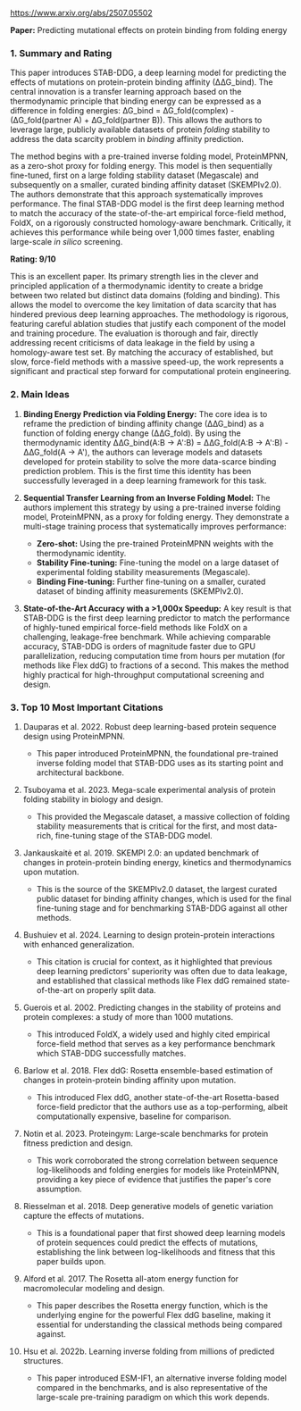 https://www.arxiv.org/abs/2507.05502

**Paper:** Predicting mutational effects on protein binding from folding energy

### 1. Summary and Rating

This paper introduces STAB-DDG, a deep learning model for predicting the effects of mutations on protein-protein binding affinity (∆∆G_bind). The central innovation is a transfer learning approach based on the thermodynamic principle that binding energy can be expressed as a difference in folding energies: ∆G_bind = ∆G_fold(complex) - (∆G_fold(partner A) + ∆G_fold(partner B)). This allows the authors to leverage large, publicly available datasets of protein *folding* stability to address the data scarcity problem in *binding* affinity prediction.

The method begins with a pre-trained inverse folding model, ProteinMPNN, as a zero-shot proxy for folding energy. This model is then sequentially fine-tuned, first on a large folding stability dataset (Megascale) and subsequently on a smaller, curated binding affinity dataset (SKEMPIv2.0). The authors demonstrate that this approach systematically improves performance. The final STAB-DDG model is the first deep learning method to match the accuracy of the state-of-the-art empirical force-field method, FoldX, on a rigorously constructed homology-aware benchmark. Critically, it achieves this performance while being over 1,000 times faster, enabling large-scale *in silico* screening.

**Rating: 9/10**

This is an excellent paper. Its primary strength lies in the clever and principled application of a thermodynamic identity to create a bridge between two related but distinct data domains (folding and binding). This allows the model to overcome the key limitation of data scarcity that has hindered previous deep learning approaches. The methodology is rigorous, featuring careful ablation studies that justify each component of the model and training procedure. The evaluation is thorough and fair, directly addressing recent criticisms of data leakage in the field by using a homology-aware test set. By matching the accuracy of established, but slow, force-field methods with a massive speed-up, the work represents a significant and practical step forward for computational protein engineering.

### 2. Main Ideas

1.  **Binding Energy Prediction via Folding Energy:** The core idea is to reframe the prediction of binding affinity change (∆∆G_bind) as a function of folding energy change (∆∆G_fold). By using the thermodynamic identity ∆∆G_bind(A:B → A':B) = ∆∆G_fold(A:B → A':B) - ∆∆G_fold(A → A'), the authors can leverage models and datasets developed for protein stability to solve the more data-scarce binding prediction problem. This is the first time this identity has been successfully leveraged in a deep learning framework for this task.

2.  **Sequential Transfer Learning from an Inverse Folding Model:** The authors implement this strategy by using a pre-trained inverse folding model, ProteinMPNN, as a proxy for folding energy. They demonstrate a multi-stage training process that systematically improves performance:
    *   **Zero-shot:** Using the pre-trained ProteinMPNN weights with the thermodynamic identity.
    *   **Stability Fine-tuning:** Fine-tuning the model on a large dataset of experimental folding stability measurements (Megascale).
    *   **Binding Fine-tuning:** Further fine-tuning on a smaller, curated dataset of binding affinity measurements (SKEMPIv2.0).

3.  **State-of-the-Art Accuracy with a >1,000x Speedup:** A key result is that STAB-DDG is the first deep learning predictor to match the performance of highly-tuned empirical force-field methods like FoldX on a challenging, leakage-free benchmark. While achieving comparable accuracy, STAB-DDG is orders of magnitude faster due to GPU parallelization, reducing computation time from hours per mutation (for methods like Flex ddG) to fractions of a second. This makes the method highly practical for high-throughput computational screening and design.

### 3. Top 10 Most Important Citations

1.  Dauparas et al. 2022. Robust deep learning-based protein sequence design using ProteinMPNN.
    *   This paper introduced ProteinMPNN, the foundational pre-trained inverse folding model that STAB-DDG uses as its starting point and architectural backbone.

2.  Tsuboyama et al. 2023. Mega-scale experimental analysis of protein folding stability in biology and design.
    *   This provided the Megascale dataset, a massive collection of folding stability measurements that is critical for the first, and most data-rich, fine-tuning stage of the STAB-DDG model.

3.  Jankauskaitė et al. 2019. SKEMPI 2.0: an updated benchmark of changes in protein-protein binding energy, kinetics and thermodynamics upon mutation.
    *   This is the source of the SKEMPIv2.0 dataset, the largest curated public dataset for binding affinity changes, which is used for the final fine-tuning stage and for benchmarking STAB-DDG against all other methods.

4.  Bushuiev et al. 2024. Learning to design protein-protein interactions with enhanced generalization.
    *   This citation is crucial for context, as it highlighted that previous deep learning predictors' superiority was often due to data leakage, and established that classical methods like Flex ddG remained state-of-the-art on properly split data.

5.  Guerois et al. 2002. Predicting changes in the stability of proteins and protein complexes: a study of more than 1000 mutations.
    *   This introduced FoldX, a widely used and highly cited empirical force-field method that serves as a key performance benchmark which STAB-DDG successfully matches.

6.  Barlow et al. 2018. Flex ddG: Rosetta ensemble-based estimation of changes in protein-protein binding affinity upon mutation.
    *   This introduced Flex ddG, another state-of-the-art Rosetta-based force-field predictor that the authors use as a top-performing, albeit computationally expensive, baseline for comparison.

7.  Notin et al. 2023. Proteingym: Large-scale benchmarks for protein fitness prediction and design.
    *   This work corroborated the strong correlation between sequence log-likelihoods and folding energies for models like ProteinMPNN, providing a key piece of evidence that justifies the paper's core assumption.

8.  Riesselman et al. 2018. Deep generative models of genetic variation capture the effects of mutations.
    *   This is a foundational paper that first showed deep learning models of protein sequences could predict the effects of mutations, establishing the link between log-likelihoods and fitness that this paper builds upon.

9.  Alford et al. 2017. The Rosetta all-atom energy function for macromolecular modeling and design.
    *   This paper describes the Rosetta energy function, which is the underlying engine for the powerful Flex ddG baseline, making it essential for understanding the classical methods being compared against.

10. Hsu et al. 2022b. Learning inverse folding from millions of predicted structures.
    *   This paper introduced ESM-IF1, an alternative inverse folding model compared in the benchmarks, and is also representative of the large-scale pre-training paradigm on which this work depends.
